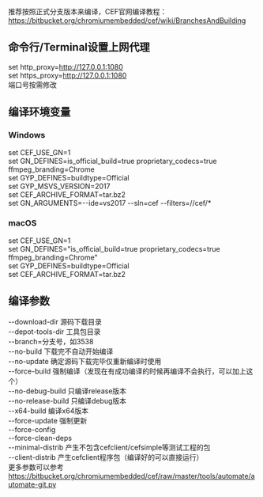 推荐按照正式分支版本来编译，CEF官网编译教程：https://bitbucket.org/chromiumembedded/cef/wiki/BranchesAndBuilding

## 命令行/Terminal设置上网代理
set http_proxy=http://127.0.0.1:1080  
set https_proxy=http://127.0.0.1:1080  
端口号按需修改  

## 编译环境变量
### Windows
set CEF_USE_GN=1  
set GN_DEFINES=is_official_build=true proprietary_codecs=true ffmpeg_branding=Chrome  
set GYP_DEFINES=buildtype=Official  
set GYP_MSVS_VERSION=2017  
set CEF_ARCHIVE_FORMAT=tar.bz2  
set GN_ARGUMENTS=--ide=vs2017 --sln=cef --filters=//cef/*  
### macOS
set CEF_USE_GN=1  
set GN_DEFINES="is_official_build=true proprietary_codecs=true ffmpeg_branding=Chrome"  
set GYP_DEFINES=buildtype=Official  
set CEF_ARCHIVE_FORMAT=tar.bz2  

## 编译参数
--download-dir 源码下载目录  
--depot-tools-dir 工具包目录  
--branch=分支号，如3538  
--no-build 下载完不自动开始编译  
--no-update 确定源码下载完毕仅重新编译时使用  
--force-build 强制编译（发现在有成功编译的时候再编译不会执行，可以加上这个）  
--no-debug-build 只编译release版本  
--no-release-build 只编译debug版本  
--x64-build 编译x64版本  
--force-update 强制更新  
--force-config  
--force-clean-deps  
--minimal-distrib 产生不包含cefclient/cefsimple等测试工程的包  
--client-distrib 产生cefclient程序包（编译好的可以直接运行）  
更多参数可以参考 https://bitbucket.org/chromiumembedded/cef/raw/master/tools/automate/automate-git.py
